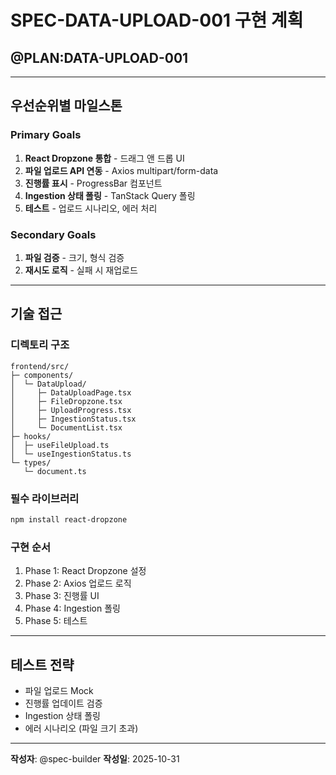 # SPEC-DATA-UPLOAD-001 구현 계획

## @PLAN:DATA-UPLOAD-001

---

## 우선순위별 마일스톤

### Primary Goals
1. **React Dropzone 통합** - 드래그 앤 드롭 UI
2. **파일 업로드 API 연동** - Axios multipart/form-data
3. **진행률 표시** - ProgressBar 컴포넌트
4. **Ingestion 상태 폴링** - TanStack Query 폴링
5. **테스트** - 업로드 시나리오, 에러 처리

### Secondary Goals
1. **파일 검증** - 크기, 형식 검증
2. **재시도 로직** - 실패 시 재업로드

---

## 기술 접근

### 디렉토리 구조
```
frontend/src/
├─ components/
│  └─ DataUpload/
│     ├─ DataUploadPage.tsx
│     ├─ FileDropzone.tsx
│     ├─ UploadProgress.tsx
│     ├─ IngestionStatus.tsx
│     └─ DocumentList.tsx
├─ hooks/
│  ├─ useFileUpload.ts
│  └─ useIngestionStatus.ts
└─ types/
   └─ document.ts
```

### 필수 라이브러리
```bash
npm install react-dropzone
```

### 구현 순서
1. Phase 1: React Dropzone 설정
2. Phase 2: Axios 업로드 로직
3. Phase 3: 진행률 UI
4. Phase 4: Ingestion 폴링
5. Phase 5: 테스트

---

## 테스트 전략
- 파일 업로드 Mock
- 진행률 업데이트 검증
- Ingestion 상태 폴링
- 에러 시나리오 (파일 크기 초과)

---

**작성자**: @spec-builder
**작성일**: 2025-10-31
